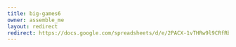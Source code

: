 ```yaml
---
title: big-games6
owner: assemble_me
layout: redirect
redirect: https://docs.google.com/spreadsheets/d/e/2PACX-1vTHRw9l9CRfRbfWXCraGha0zOpS-nf5G5rTkhVDJd7cy1Oico68nulq3ruQRIGBIsE4GE08HwxiusaA/pubhtml?gid=1899807681
---
```

